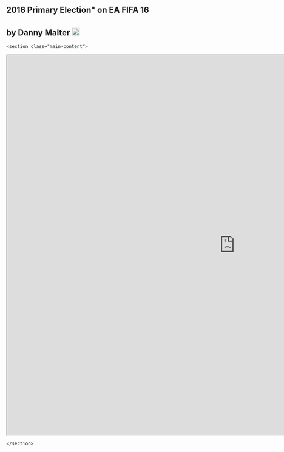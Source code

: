 <!DOCTYPE html>
<html lang="en-us">
  <head>
    <meta charset="UTF-8">
    <title>2016 Primary Election</title>
    <meta name="viewport" content="width=device-width, initial-scale=1">
    <link rel="stylesheet" type="text/css" href="stylesheets/normalize.css" media="screen">
    <link href='https://fonts.googleapis.com/css?family=Open+Sans:400,700' rel='stylesheet' type='text/css'>
    <link rel="stylesheet" type="text/css" href="stylesheets/stylesheet.css" media="screen">
    <link rel="stylesheet" type="text/css" href="stylesheets/github-light.css" media="screen">
  </head>
  <body>
    <section class="page-header">
      <h1 class="project-name">2016 Primary Election" on EA FIFA 16</h1>
      <h2 class="project-tagline">by Danny Malter <a href="https://ca.linkedin.com/in/danmalter" target="_blank"><img src="/in.png" height="20" weight="20" style="padding-top:5px;"></a></h2>
    </section>

    <section class="main-content">

  <iframe src="https://public.tableau.com/profile/dim302#!/vizhome/2016PrimaryElection/Dashboard" width="1200"     height="1000"></iframe>

    </section>


  
  </body>
</html>
